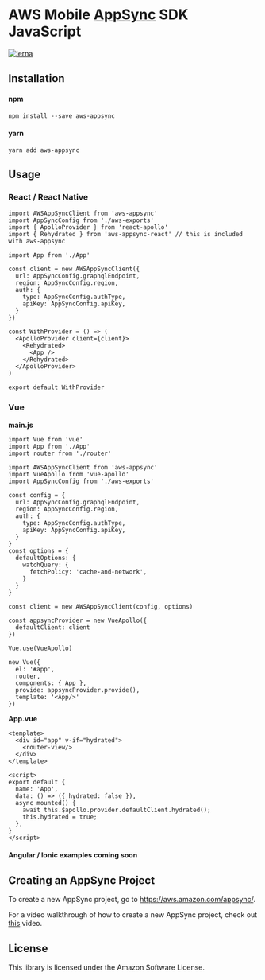 # AWS Mobile [AppSync](https://aws.amazon.com/appsync/) SDK JavaScript

[![lerna](https://img.shields.io/badge/maintained%20with-lerna-cc00ff.svg)](https://lernajs.io/)

## Installation    
#### npm    

```
npm install --save aws-appsync
```

#### yarn    
    
```
yarn add aws-appsync
```

## Usage

### React / React Native    

```
import AWSAppSyncClient from 'aws-appsync'
import AppSyncConfig from './aws-exports'
import { ApolloProvider } from 'react-apollo'
import { Rehydrated } from 'aws-appsync-react' // this is included with aws-appsync

import App from './App'

const client = new AWSAppSyncClient({
  url: AppSyncConfig.graphqlEndpoint,
  region: AppSyncConfig.region,
  auth: {
    type: AppSyncConfig.authType,
    apiKey: AppSyncConfig.apiKey,
  }
})

const WithProvider = () => (
  <ApolloProvider client={client}>
    <Rehydrated>
      <App />
    </Rehydrated>
  </ApolloProvider>
)

export default WithProvider
```

### Vue    

**main.js**
```
import Vue from 'vue'
import App from './App'
import router from './router'

import AWSAppSyncClient from 'aws-appsync'
import VueApollo from 'vue-apollo'
import AppSyncConfig from './aws-exports'

const config = {
  url: AppSyncConfig.graphqlEndpoint,
  region: AppSyncConfig.region,
  auth: {
    type: AppSyncConfig.authType,
    apiKey: AppSyncConfig.apiKey,
  }
}
const options = {
  defaultOptions: {
    watchQuery: {
      fetchPolicy: 'cache-and-network',
    }
  }
}

const client = new AWSAppSyncClient(config, options)

const appsyncProvider = new VueApollo({
  defaultClient: client
})

Vue.use(VueApollo)

new Vue({
  el: '#app',
  router,
  components: { App },
  provide: appsyncProvider.provide(),
  template: '<App/>'
})
```

**App.vue**
```
<template>
  <div id="app" v-if="hydrated">
    <router-view/>
  </div>
</template>

<script>
export default {
  name: 'App',
  data: () => ({ hydrated: false }),
  async mounted() {
    await this.$apollo.provider.defaultClient.hydrated();
    this.hydrated = true;
  },
}
</script>

```

#### Angular / Ionic examples coming soon

## Creating an AppSync Project    

To create a new AppSync project, go to https://aws.amazon.com/appsync/.

For a video walkthrough of how to create a new AppSync project, check out [this](https://www.youtube.com/watch?v=0Xbt7VqkJNc) video.

## License

This library is licensed under the Amazon Software License.
